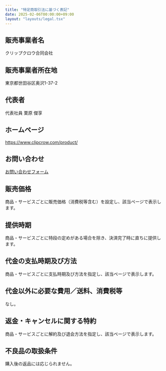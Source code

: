```yaml
---
title: "特定商取引法に基づく表記"
date: 2025-02-06T00:00:00+09:00
layout: "layouts/legal.tsx"
---
```


## <span>販売事業者名</span>
クリップクロウ合同会社

## <span>販売事業者所在地</span>
東京都世田谷区奥沢1-37-2

## <span>代表者</span>
代表社員 栗原 傑享

## <span>ホームページ</span>
https://www.clipcrow.com/product/

## <span>お問い合わせ</span>
[お問い合わせフォーム](https://www.clipcrow.com/contact/)

## <span>販売価格</span>
商品・サービスごとに販売価格（消費税等含む）を設定し、該当ページで表示します。

## <span>提供時期</span>
商品・サービスごとに特段の定めがある場合を除き、決済完了時に直ちに提供します。

## <span>代金の支払時期及び方法</span>
商品・サービスごとに支払時期及び方法を指定し、該当ページで表示します。

## <span>代金以外に必要な費用／送料、消費税等</span>
なし。

## <span>返金・キャンセルに関する特約</span>
商品・サービスごとに解約及び退会方法を指定し、該当ページで表示します。

## <span>不良品の取扱条件</span>
購入後の返品には応じられません。
